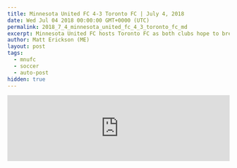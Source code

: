 ```yaml
---
title: Minnesota United FC 4-3 Toronto FC | July 4, 2018
date: Wed Jul 04 2018 00:00:00 GMT+0000 (UTC)
permalink: 2018_7_4_minnesota_united_fc_4_3_toronto_fc_md
excerpt: Minnesota United FC hosts Toronto FC as both clubs hope to break their respective losing streaks.
author: Matt Erickson (ME)
layout: post
tags:
  - mnufc
  - soccer
  - auto-post
hidden: true
---
```

<div class='soccer-video-wrapper'>
    <iframe class='soccer-video' width='100%' height='auto' frameborder='0' allowfullscreen src="https://www.mnufc.com/iframe-video?brightcove_id=5805478741001&brightcove_player_id=default&brightcove_account_id=5534894110001"></iframe>
</div>